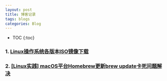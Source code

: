 ```yaml
---
layout: post
title: 博客记录
tags: blogs
categories: Blog
---
```


* TOC
{:toc}

### 1. [Linux操作系统各版本ISO镜像下载](http://guanjianfeng.com/archives/1159631)
### 2. [[Linux实践] macOS平台Homebrew更新brew update卡死问题解决](https://www.cnblogs.com/tp0829/p/Homebrew.html)

